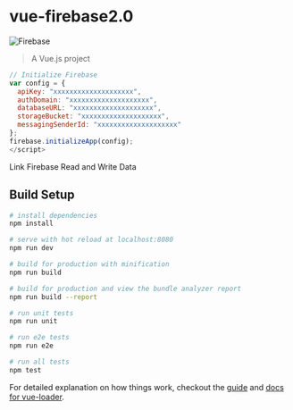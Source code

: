 # vue-firebase2.0
![Firebase](https://pbs.twimg.com/media/Cp-xNyXWYAAXHHH.jpg)
> A Vue.js project
```javascript
// Initialize Firebase
var config = {
  apiKey: "xxxxxxxxxxxxxxxxxxxx",
  authDomain: "xxxxxxxxxxxxxxxxxxxx",
  databaseURL: "xxxxxxxxxxxxxxxxxxxx",
  storageBucket: "xxxxxxxxxxxxxxxxxxxx",
  messagingSenderId: "xxxxxxxxxxxxxxxxxxxx"
};
firebase.initializeApp(config);
</script>
```

<a herf="https://firebase.google.com/docs/database/web/lists-of-data"> Link Firebase Read and Write Data</a>


## Build Setup

``` bash
# install dependencies
npm install

# serve with hot reload at localhost:8080
npm run dev

# build for production with minification
npm run build

# build for production and view the bundle analyzer report
npm run build --report

# run unit tests
npm run unit

# run e2e tests
npm run e2e

# run all tests
npm test
```

For detailed explanation on how things work, checkout the [guide](http://vuejs-templates.github.io/webpack/) and [docs for vue-loader](http://vuejs.github.io/vue-loader).
